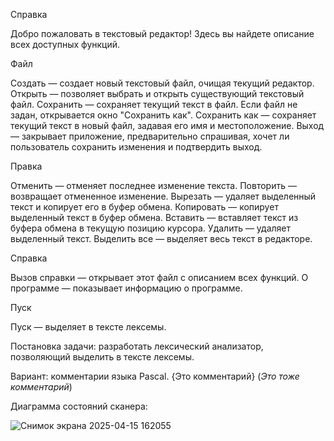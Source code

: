Справка

Добро пожаловать в текстовый редактор! Здесь вы найдете описание всех доступных функций.

Файл

Создать — создает новый текстовый файл, очищая текущий редактор.
Открыть — позволяет выбрать и открыть существующий текстовый файл.
Сохранить — сохраняет текущий текст в файл. Если файл не задан, открывается окно "Сохранить как".
Сохранить как — сохраняет текущий текст в новый файл, задавая его имя и местоположение.
Выход — закрывает приложение, предварительно спрашивая, хочет ли пользователь сохранить изменения и подтвердить выход.

Правка

Отменить — отменяет последнее изменение текста.
Повторить — возвращает отмененное изменение.
Вырезать — удаляет выделенный текст и копирует его в буфер обмена.
Копировать — копирует выделенный текст в буфер обмена.
Вставить — вставляет текст из буфера обмена в текущую позицию курсора.
Удалить — удаляет выделенный текст.
Выделить все — выделяет весь текст в редакторе.

Справка

Вызов справки — открывает этот файл с описанием всех функций.
О программе — показывает информацию о программе.

Пуск

Пуск — выделяет в тексте лексемы.

Постановка задачи: разработать лексический анализатор, позволяющий выделить в тексте лексемы.

Вариант: комментарии языка Pascal. {Это комментарий} (*Это тоже комментарий*)

Диаграмма состояний сканера:

![Снимок экрана 2025-04-15 162055](https://github.com/user-attachments/assets/f16ed603-17cf-4158-9769-2b27199be10c)
